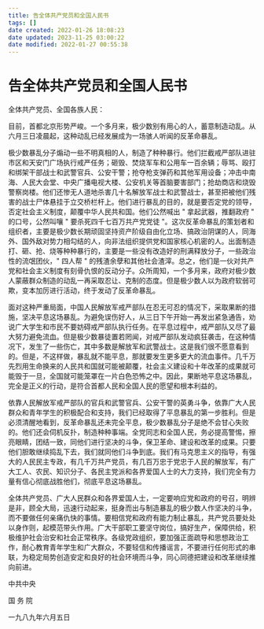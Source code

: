 ```yaml
---
title: 告全体共产党员和全国人民书
tags: []
date created: 2022-01-26 18:08:23
date updated: 2023-11-25 03:00:22
date modified: 2022-01-27 00:55:38
---
```


# 告全体共产党员和全国人民书

全体共产党员、全国各族人民：

目前，首都北京形势严峻。一个多月来，极少数别有用心的人，蓄意制造动乱。从六月三日凌晨起，这种动乱已经发展成为一场骇人听闻的反革命暴乱。

极少数暴乱分子煽动一些不明真相的人，制造了种种暴行。他们拦截戒严部队进驻市区和天安门广场执行戒严任务；砸毁、焚烧军车和公用车一百余辆；辱骂、殴打和绑架干部战士和武警官兵、公安干警；抢夺枪支弹药和其他军用设备；冲击中南海、人民大会堂、中央广播电视大楼、公安机关等首脑要害部门；抢劫商店和烧毁警察岗楼。他们还惨无人道地杀害几十名解放军战士和武警战士，甚至把被他们残害的战士尸体悬挂于立交桥栏杆上。他们进行暴乱的目的，就是要否定党的领导，否定社会主义制度，颠覆中华人民共和国。他们公然喊出 " 拿起武器，推翻政府 " 的口号，公然叫嚷 " 要杀死四千七百万共产党党徒 "。这次反革命暴乱的策划者和组织者，主要是极少数长期顽固坚持资产阶级自由化立场、搞政治阴谋的人，同海外、国外敌对势力相勾结的人，向非法组织提供党和国家核心机密的人。出面制造打、砸、抢、烧等种种暴行的，主要是一些没有改造好的刑满释放分子，一些政治性的流氓团伙，" 四人帮 " 的残渣余孽和其他社会渣滓。总之，他们是一伙对共产党和社会主义制度有刻骨仇恨的反动分子。众所周知，一个多月来，政府对极少数人蒙蔽群众制造的动乱一再采取忍让、克制的态度。但是极少数人以为政府软弱可欺，变本加厉进行活动，终于发动了反革命暴乱。

面对这种严重局面，中国人民解放军戒严部队在忍无可忍的情况下，采取果断的措施，坚决平息这场暴乱。为避免误伤好人，从三日下午开始一再发出紧急通告，劝说广大学生和市民不要妨碍戒严部队执行任务。在平息过程中，戒严部队又尽了最大努力避免流血。但是极少数暴徒置若罔闻，对戒严部队发动疯狂袭击，在这种情况下，发生了一些伤亡，其中多数是解放军和武警战士。这是我们很不愿意看到的。但是，不这样做，暴乱就不能平息，那就要发生更多更大的流血事件。几千万先烈用生命换来的人民共和国就可能被颠覆，社会主义建设和十年改革的成果就可能毁于一旦，全国就可能笼罩在一片白色恐怖之中。因此，果断地平息这场暴乱，完全是正义的行动，是符合首都人民和全国人民的愿望和根本利益的。

依靠人民解放军戒严部队的官兵和武警官兵、公安干警的英勇斗争，依靠广大人民群众和青年学生的积极配合和支持，我们已经取得了平息暴乱的第一步胜利。但是必须清醒地看到，反革命暴乱还未完全平息，极少数暴乱分子是绝不会甘心失败的。他们还会伺机反扑，制造种种事端。全党同志和全国人民，务必提高警惕，擦亮眼睛，团结一致，同他们进行坚决的斗争，保卫革命、建设和改革的成果。只要他们胆敢继续捣乱下去，我们就同他们斗争到底。我们有马克思主义的指导，有强大的人民民主专政，有几千万共产党员，有几百万忠于党忠于人民的解放军，有广大工人、农民、知识分子、各民主党派和各界爱国人士的大力支持，我们完全有力量有信心彻底战胜他们，彻底平息这场暴乱。

全体共产党员、广大人民群众和各界爱国人士，一定要响应党和政府的号召，明辨是非，顾全大局，迅速行动起来，挺身而出与制造暴乱的极少数人作坚决的斗争，而不要做任何亲痛仇快的事情。要相信党和政府有能力制止暴乱，共产党员要处处以身作则，起模范带头作用。广大干部职工要坚守岗位，搞好生产，保障供给，积极维护社会治安和社会正常秩序。各级党政组织，要加强正面疏导和思想政治工作，耐心教育青年学生和广大群众，不要轻信和传播谣言，不要进行任何形式的串联，为稳定局势创造安定和良好的社会环境而斗争，同心同德把建设和改革继续推向前进。

中共中央

国 务 院

一九八九年六月五日
